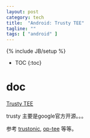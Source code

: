```yaml
---
layout: post
category: tech
title:  "Android: Trusty TEE"
tagline: ""
tags: [ "android" ] 
---
```

{% include JB/setup %}

* TOC
{:toc}

# doc 

[Trusty TEE](https://source.android.com/security/trusty)

trusty 主要是google官方开源。。。

参考 [trustonic](https://www.trustonic.com/), [op-tee](https://www.op-tee.org/) 等等。
